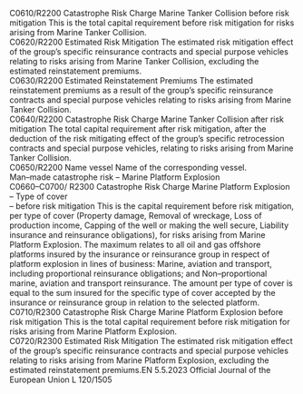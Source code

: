  
C0610/R2200  Catastrophe Risk Charge 
Marine Tanker Collision 
before risk mitigation  This is the total capital requirement before risk mitigation for risks arising from 
Marine Tanker Collision.  
C0620/R2200  Estimated Risk Mitigation  The estimated risk mitigation effect of the group’s specific reinsurance contracts 
and special purpose vehicles relating to risks arising from Marine Tanker Collision, 
excluding the estimated reinstatement premiums.  
C0630/R2200  Estimated Reinstatement 
Premiums  The estimated reinstatement premiums as a result of the group’s specific 
reinsurance contracts and special purpose vehicles relating to risks arising from 
Marine Tanker Collision.  
C0640/R2200  Catastrophe Risk Charge 
Marine Tanker Collision 
after risk mitigation  The total capital requirement after risk mitigation, after the deduction of the risk 
mitigating effect of the group’s specific retrocession contracts and special purpose 
vehicles, relating to risks arising from Marine Tanker Collision.  
C0650/R2200  Name vessel  Name of the corresponding vessel.  
Man–made catastrophe 
risk – Marine Platform 
Explosion  
C0660–C0700/ 
R2300  Catastrophe Risk Charge 
Marine Platform 
Explosion –  Type of cover  
– before risk mitigation  This is the capital requirement before risk mitigation, per type of cover (Property 
damage, Removal of wreckage, Loss of production income, Capping of the well or 
making the well secure, Liability insurance and reinsurance obligations), for risks 
arising from Marine Platform Explosion. 
The maximum relates to all oil and gas offshore platforms insured by the 
insurance or reinsurance group in respect of platform explosion in lines of 
business: 
Marine, aviation and transport, including proportional reinsurance obligations; 
and 
Non–proportional marine, aviation and transport reinsurance. 
The amount per type of cover is equal to the sum insured for the specific type of 
cover accepted by the insurance or reinsurance group in relation to the selected 
platform.  
C0710/R2300  Catastrophe Risk Charge 
Marine Platform 
Explosion before risk 
mitigation  This is the total capital requirement before risk mitigation for risks arising from 
Marine Platform Explosion.  
C0720/R2300  Estimated Risk Mitigation  The estimated risk mitigation effect of the group’s specific reinsurance contracts 
and special purpose vehicles relating to risks arising from Marine Platform 
Explosion, excluding the estimated reinstatement premiums.EN  5.5.2023 Official Journal of the European Union L 120/1505